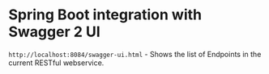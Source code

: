 # Spring Boot integration with Swagger 2 UI

`http://localhost:8084/swagger-ui.html` - Shows the list of Endpoints in the current RESTful webservice.